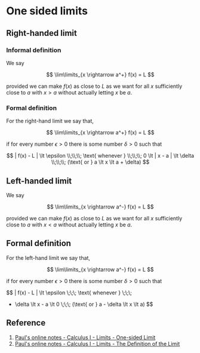 # One sided limits

## Right-handed limit

### Informal definition

We say

$$
\lim\limits_{x \rightarrow a^+} f(x) = L
$$

provided we can make $f(x)$ as close to $L$ as we want for all $x$ sufficiently close to $a$ with $x \gt a$ without actually letting $x$ be $a$.

### Formal definition

For the right-hand limit we say that,

$$
\lim\limits_{x \rightarrow a^+} f(x) = L
$$

if for every number $\epsilon \gt 0$ there is some number $\delta \gt 0$ such that

$$
| f(x) - L | \lt \epsilon
\\;\\;\\;
\text{ whenever }
\\;\\;\\;
0 \lt | x - a | \lt \delta
\\;\\;\\;
(\text{ or } a \lt x \lt a + \delta)
$$

## Left-handed limit

We say

$$
\lim\limits_{x \rightarrow a^-} f(x) = L
$$

provided we can make $f(x)$ as close to $L$ as we want for all $x$ sufficiently close to $a$ with $x \lt a$ without actually letting $x$ be $a$.

## Formal definition

For the left-hand limit we say that,

$$
\lim\limits_{x \rightarrow a^-} f(x) = L
$$

if for every number $\epsilon \gt 0$ there is some number $\delta \gt 0$ such that

$$
| f(x) - L | \lt \epsilon
\\;\\;\\;
\text{ whenever }
\\;\\;\\;
- \delta \lt x - a \lt 0
\\;\\;\\;
(\text{ or } a - \delta \lt x \lt a)
$$

## Reference

1. [Paul's online notes - Calculus I - Limits - One-sided Limit](https://tutorial.math.lamar.edu/Classes/CalcI/OneSidedLimits.aspx)
2. [Paul's online notes - Calculus I - Limits - The Definition of the Limit](https://tutorial.math.lamar.edu/Classes/CalcI/DefnOfLimit.aspx)